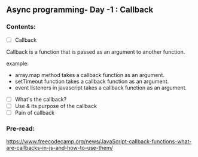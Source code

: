 ## Async programming- Day -1 : Callback

### Contents:

-[ ] Callback

Callback is a function that is passed as an argument to another function.

example:

- array.map method takes a callback function as an argument.
- setTimeout function takes a callback function as an argument.
- event listeners in javascript takes a callback function as an argument.

-[ ] What's the callback?  
-[ ] Use & its purpose of the callback  
-[ ] Pain of callback

### Pre-read:

https://www.freecodecamp.org/news/JavaScript-callback-functions-what-are-callbacks-in-js-and-how-to-use-them/
